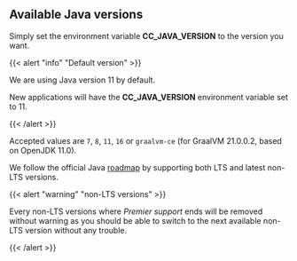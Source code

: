 ## Available Java versions

Simply set the environment variable **CC_JAVA_VERSION** to the version you want.

{{< alert "info" "Default version" >}}
    <p>We are using Java version 11 by default.</p>
    <p>New applications will have the <strong>CC_JAVA_VERSION</strong> environment variable set to 11.</p>
{{< /alert >}}

Accepted values are `7`, `8`, `11`, `16` or `graalvm-ce` (for GraalVM 21.0.0.2, based on OpenJDK 11.0).

We follow the official Java [roadmap](https://www.oracle.com/java/technologies/java-se-support-roadmap.html) by supporting both LTS and latest non-LTS versions.

{{< alert "warning" "non-LTS versions" >}}
    <p>Every non-LTS versions where <i>Premier support</i> ends will be removed without warning as you should be able to switch to the next available non-LTS version without any trouble.</p>
{{< /alert >}}
